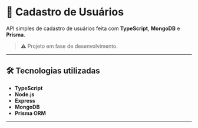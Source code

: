 # 📘 Cadastro de Usuários

API simples de cadastro de usuários feita com **TypeScript**, **MongoDB** e **Prisma**.

> ⚠️ Projeto em fase de desenvolvimento.

---

## 🛠 Tecnologias utilizadas

- **TypeScript**
- **Node.js**
- **Express**
- **MongoDB**
- **Prisma ORM**

---